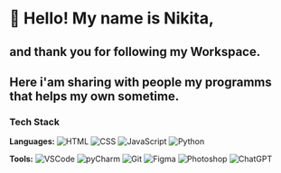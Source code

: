 # 👋 Hello! My name is Nikita,
<H2>and thank you for following my Workspace.</H2>

Here i'am sharing with people my programms that helps my own sometime.
---

<h3>Tech Stack</h3>

**Languages:**
![HTML](https://img.shields.io/badge/-HTML-E34F26?style=flat&logo=html5&logoColor=white)
![CSS](https://img.shields.io/badge/-CSS-1572B6?style=flat&logo=css3&logoColor=white)
![JavaScript](https://img.shields.io/badge/-JavaScript-F7DF1E?style=flat&logo=javascript&logoColor=black)
![Python](https://img.shields.io/badge/-Python-3776AB?style=flat&logo=python&logoColor=white)

**Tools:**
![VSCode](https://img.shields.io/badge/-VSCode-007ACC?style=flat&logo=visual-studio-code&logoColor=white)
![pyCharm](https://img.shields.io/badge/-PyCharm-000000?style=flat&logo=pycharm&logoColor=white)
![Git](https://img.shields.io/badge/-Git-F05032?style=flat&logo=git&logoColor=white)
![Figma](https://img.shields.io/badge/-Figma-F24E1E?style=flat&logo=figma&logoColor=white)
![Photoshop](https://img.shields.io/badge/-Photoshop-31A8FF?style=flat&logo=adobe-photoshop&logoColor=white)
![ChatGPT](https://img.shields.io/badge/-ChatGPT-00A67E?style=flat&logo=openai&logoColor=white)


